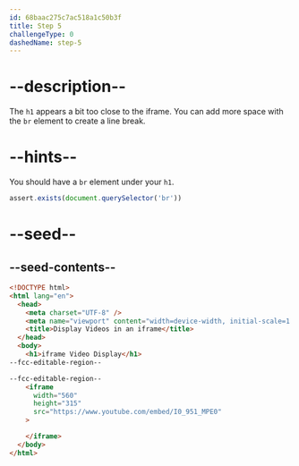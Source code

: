 ```yaml
---
id: 68baac275c7ac518a1c50b3f
title: Step 5
challengeType: 0
dashedName: step-5
---
```


# --description--

The `h1` appears a bit too close to the iframe. You can add more space with the `br` element to create a line break.

# --hints--

You should have a `br` element under your `h1`.

```js
assert.exists(document.querySelector('br'))
```

# --seed--

## --seed-contents--

```html
<!DOCTYPE html>
<html lang="en">
  <head>
    <meta charset="UTF-8" />
    <meta name="viewport" content="width=device-width, initial-scale=1.0" />
    <title>Display Videos in an iframe</title>
  </head>
  <body>
    <h1>iframe Video Display</h1>
--fcc-editable-region--

--fcc-editable-region--
    <iframe
      width="560"
      height="315"
      src="https://www.youtube.com/embed/I0_951_MPE0"
    >

    </iframe>
  </body>
</html>
```
